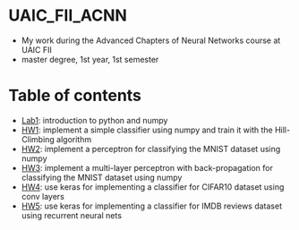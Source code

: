 # UAIC_FII_ACNN
 * My work during the Advanced Chapters of Neural Networks course at UAIC FII
 * master degree, 1st year, 1st semester
 
# Table of contents
  * [Lab1](https://github.com/ancestor-mithril/UAIC_FII_ACNN/blob/master/Lab01/lab_01.ipynb): introduction to python and numpy
  * [HW1](https://github.com/ancestor-mithril/UAIC_FII_ACNN/blob/master/Assignment1/Assignment1.ipynb): implement a simple classifier using numpy and train it with the Hill-Climbing algorithm
  * [HW2](https://github.com/ancestor-mithril/UAIC_FII_ACNN/blob/master/Assignment2/Assignment2.ipynb): implement a perceptron for classifying the MNIST dataset using numpy
  * [HW3](https://github.com/ancestor-mithril/UAIC_FII_ACNN/blob/master/Assignment3/Assignment3.ipynb): implement a multi-layer perceptron with back-propagation for classifying the MNIST dataset using numpy
  * [HW4](https://github.com/ancestor-mithril/UAIC_FII_ACNN/blob/master/Assignment4/Assignment4.ipynb): use keras for implementing a classifier for CIFAR10 dataset using conv layers
  * [HW5](https://github.com/ancestor-mithril/UAIC_FII_ACNN/blob/master/Assignment5/Assignment5.ipynb): use keras for implementing a classifier for IMDB reviews dataset using recurrent neural nets
